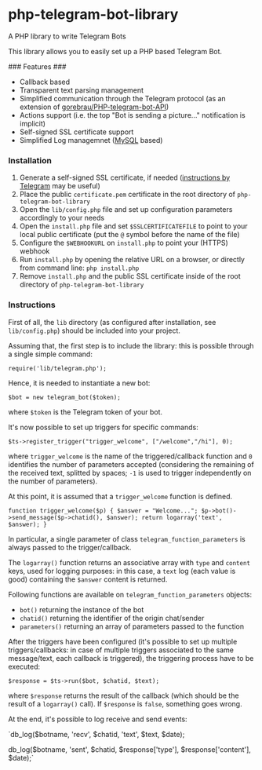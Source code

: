 # php-telegram-bot-library
A PHP library to write Telegram Bots

This library allows you to easily set up a PHP based Telegram Bot.

### Features ###
 * Callback based
 * Transparent text parsing management
 * Simplified communication through the Telegram protocol (as an extension of [gorebrau/PHP-telegram-bot-API](https://github.com/gorebrau/PHP-telegram-bot-API))
 * Actions support (i.e. the top "Bot is sending a picture..." notification is implicit)
 * Self-signed SSL certificate support
 * Simplified Log managemnet ([MySQL](http://www.mysql.com) based)

### Installation ###
 1. Generate a self-signed SSL certificate, if needed ([instructions by Telegram](https://core.telegram.org/bots/self-signed) may be useful)
 2. Place the public `certificate.pem` certificate in the root directory of `php-telegram-bot-library`
 3. Open the `lib/config.php` file and set up configuration parameters accordingly to your needs
 4. Open the `install.php` file and set `$SSLCERTIFICATEFILE` to point to your local public certificate (put the `@` symbol before the name of the file)
 5. Configure the `$WEBHOOKURL` on `install.php` to point your (HTTPS) webhook
 6. Run `install.php` by opening the relative URL on a browser, or directly from command line: `php install.php`
 7. Remove `install.php` and the public SSL certificate inside of the root directory of `php-telegram-bot-library`

### Instructions ###
First of all, the `lib` directory (as configured after installation, see `lib/config.php`) should be included into your project.

Assuming that, the first step is to include the library: this is possible through a single simple command:

`require('lib/telegram.php');`

Hence, it is needed to instantiate a new bot:

`$bot = new telegram_bot($token);`

where `$token` is the Telegram token of your bot.

It's now possible to set up triggers for specific commands:

`$ts->register_trigger("trigger_welcome", ["/welcome","/hi"], 0);`

where `trigger_welcome` is the name of the triggered/callback function and `0` identifies the number of parameters accepted (considering the remaining of the received text, splitted by spaces; `-1` is used to trigger independently on the number of parameters).

At this point, it is assumed that a `trigger_welcome` function is defined.

`function trigger_welcome($p) {
	$answer = "Welcome...";
	$p->bot()->send_message($p->chatid(), $answer);
	return logarray('text', $answer);
}`

In particular, a single parameter of class `telegram_function_parameters` is always passed to the trigger/callback.

The `logarray()` function returns an associative array with `type` and `content` keys, used for logging purposes:
in this case, a `text` log (each value is good) containing the `$answer` content is returned.

Following functions are available on `telegram_function_parameters` objects:
 * `bot()` returning the instance of the bot
 * `chatid()` returning the identifier of the origin chat/sender
 * `parameters()` returning an array of parameters passed to the function

After the triggers have been configured (it's possible to set up multiple triggers/callbacks: in case of multiple triggers associated to the same message/text, each callback is triggered), the triggering process have to be executed:

`$response = $ts->run($bot, $chatid, $text);`

where `$response` returns the result of the callback (which should be the result of a `logarray()` call).
If `$response` is `false`, something goes wrong.

At the end, it's possible to log receive and send events:

`db_log($botname, 'recv', $chatid, 'text', $text, $date);

db_log($botname, 'sent', $chatid, $response['type'], $response['content'], $date);`

